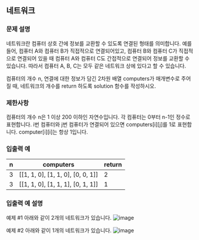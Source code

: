 ## 네트워크

### 문제 설명

네트워크란 컴퓨터 상호 간에 정보를 교환할 수 있도록 연결된 형태를 의미합니다. 예를 들어, 컴퓨터 A와 컴퓨터 B가 직접적으로 연결되어있고, 컴퓨터 B와 컴퓨터 C가 직접적으로 연결되어 있을 때 컴퓨터 A와 컴퓨터 C도 간접적으로 연결되어 정보를 교환할 수 있습니다. 따라서 컴퓨터 A, B, C는 모두 같은 네트워크 상에 있다고 할 수 있습니다.

컴퓨터의 개수 n, 연결에 대한 정보가 담긴 2차원 배열 computers가 매개변수로 주어질 때, 네트워크의 개수를 return 하도록 solution 함수를 작성하시오.

### 제한사항

컴퓨터의 개수 n은 1 이상 200 이하인 자연수입니다.
각 컴퓨터는 0부터 n-1인 정수로 표현합니다.
i번 컴퓨터와 j번 컴퓨터가 연결되어 있으면 computers[i][j]를 1로 표현합니다.
computer[i][i]는 항상 1입니다.

### 입출력 예

n|computers|return
|---|---|---|
3|[[1, 1, 0], [1, 1, 0], [0, 0, 1]]|2
3|[[1, 1, 0], [1, 1, 1], [0, 1, 1]]|1

### 입출력 예 설명
예제 #1
아래와 같이 2개의 네트워크가 있습니다.
![image](https://github.com/Padack2/CodingTest/assets/26791213/55222491-3192-4bd8-a92b-5c7b541f7fe1)


예제 #2
아래와 같이 1개의 네트워크가 있습니다.
![image](https://github.com/Padack2/CodingTest/assets/26791213/f4d4f001-a7e4-4c3f-8038-58a658b6bda4)
